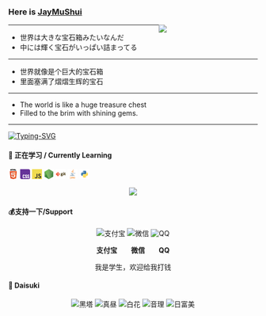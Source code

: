 ### Here is [JayMuShui](https://jaymushui.github.io)


<img align="right" width="200" src="https://cloudflare-imgbed-telegraph.pages.dev/file/MTYW_Nobi_With_Mu_20250514.webp">

---

- 世界は大きな宝石箱みたいなんだ
- 中には輝く宝石がいっぱい詰まってる

---

- 世界就像是个巨大的宝石箱
- 里面塞满了熠熠生辉的宝石

---

- The world is like a huge treasure chest
- Filled to the brim with shining gems.

---

[![Typing-SVG](https://readme-typing-svg.demolab.com?font=Kiwi+Maru&size=18&pause=1000&color=FF7C29&center=true&vCenter=true&width=435&lines=%C3%89tude+pour+les+petites+dreamland.;%E6%9B%B8%E6%88%BF%E8%80%85%EF%BC%8C%E5%A4%A2%E4%B9%8B%E9%8D%9B%E5%9D%8A%E4%B9%9F%E3%80%82%E5%AD%97%E7%B4%99%E7%82%BA%E8%96%AA%EF%BC%8C%E5%BF%83%E7%84%B0%E9%91%84%E5%BD%A2%E3%80%82)](https://git.io/typing-svg)

#### 🌱 正在学习 / Currently Learning

<code><img height="20" src="https://raw.githubusercontent.com/github/explore/80688e429a7d4ef2fca1e82350fe8e3517d3494d/topics/html/html.png" alt="HTML" /></code>
<code><img height="20" src="https://raw.githubusercontent.com/github/explore/80688e429a7d4ef2fca1e82350fe8e3517d3494d/topics/css/css.png" alt="CSS" /></code>
<code><img height="20" src="https://raw.githubusercontent.com/github/explore/80688e429a7d4ef2fca1e82350fe8e3517d3494d/topics/javascript/javascript.png" alt="JavaScript" /></code>
<code><img height="20" src="https://raw.githubusercontent.com/github/explore/80688e429a7d4ef2fca1e82350fe8e3517d3494d/topics/nodejs/nodejs.png" alt="Node.js" /></code>
<code><img height="20" src="https://raw.githubusercontent.com/github/explore/80688e429a7d4ef2fca1e82350fe8e3517d3494d/topics/git/git.png" alt="Git" /></code>
<code><img height="20" src="https://raw.githubusercontent.com/github/explore/80688e429a7d4ef2fca1e82350fe8e3517d3494d/topics/java/java.png" alt="Java" /></code>
<code><img height="20" src="https://raw.githubusercontent.com/github/explore/80688e429a7d4ef2fca1e82350fe8e3517d3494d/topics/python/python.png" alt="Python" /></code>

<p align="center">
    <img width="450" src="https://github-readme-stats.vercel.app/api?username=JayMuShui&show_icons=true&icon_color=0078e7&title_color=0078e7&include_all_commits=true"/> 
</p>


#### 💰支持一下/Support

<p align="center">
  <img src="https://cloudflare-imgbed-telegraph.pages.dev/file/AliPayQRCode_Mu.webp" alt="支付宝" width="120"/>
  <img src="https://cloudflare-imgbed-telegraph.pages.dev/file/WexinRewardCode_Mu.webp" alt="微信" width="120"/>
  <img src="https://cloudflare-imgbed-telegraph.pages.dev/file/QQPayQRCode_Mu.webp" alt="QQ" width="120"/>
</p>

<p align="center">
  <b>支付宝</b>　　<b>微信</b>　　<b>QQ</b>
</p>

<p align="center">
  我是学生，欢迎给我打钱
</p>

#### 🩷 Daisuki

<p align="center">
  <img src="https://cloudflare-imgbed-telegraph.pages.dev/file/1743088549804_Herta.webp" alt="黑塔" width="120"/>
  <img src="https://cloudflare-imgbed-telegraph.pages.dev/file/1743088553964_Shiina%20Mahiru.webp" alt="真昼" width="90"/>
  <img src="https://cloudflare-imgbed-telegraph.pages.dev/file/1743088546777_Shirobana.webp" alt="白花" width="120"/>
  <img src="https://cloudflare-imgbed-telegraph.pages.dev/file/1743088548096_Kazamata%20Neri.webp" alt="音理" width="120"/>
  <img src="https://cloudflare-imgbed-telegraph.pages.dev/file/1743088515621_Ajitani%20Hifumi.webp" alt="日富美" width="120"/>
</p>


